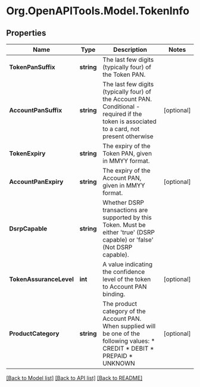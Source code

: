 # Org.OpenAPITools.Model.TokenInfo

## Properties

Name | Type | Description | Notes
------------ | ------------- | ------------- | -------------
**TokenPanSuffix** | **string** | The last few digits (typically four) of the Token PAN.  | 
**AccountPanSuffix** | **string** | The last few digits (typically four) of the Account PAN.  Conditional - required if the token is associated to a card, not present otherwise  | [optional] 
**TokenExpiry** | **string** | The expiry of the Token PAN, given in MMYY format.  | 
**AccountPanExpiry** | **string** | The expiry of the Account PAN, given in MMYY format.  | [optional] 
**DsrpCapable** | **string** | Whether DSRP transactions are supported by this Token. Must be either &#39;true&#39; (DSRP capable) or &#39;false&#39; (Not DSRP capable).  | 
**TokenAssuranceLevel** | **int** | A value indicating the confidence level of the token to Account PAN binding.  | [optional] 
**ProductCategory** | **string** | The product category of the Account PAN. When supplied will be one of the following values:    * CREDIT   * DEBIT   * PREPAID   * UNKNOWN  | [optional] 

[[Back to Model list]](../README.md#documentation-for-models) [[Back to API list]](../README.md#documentation-for-api-endpoints) [[Back to README]](../README.md)


